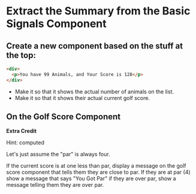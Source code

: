 # Extract the Summary from the Basic Signals Component

## Create a new component based on the stuff at the top:

```html
<div>
  <p>You have 99 Animals, and Your Score is 128</p>
</div>
```

- Make it so that it shows the actual number of animals on the list.
- Make it so that it shows their actual current golf score.

## On the Golf Score Component

**Extra Credit**

Hint: computed

Let's just assume the "par" is always four.

If the current score is at one less than par, display a message
on the golf score component that tells them they are close to par.
If they are at par (4) show a message that says "You Got Par"
if they are over par, show a message telling them they are over par.
